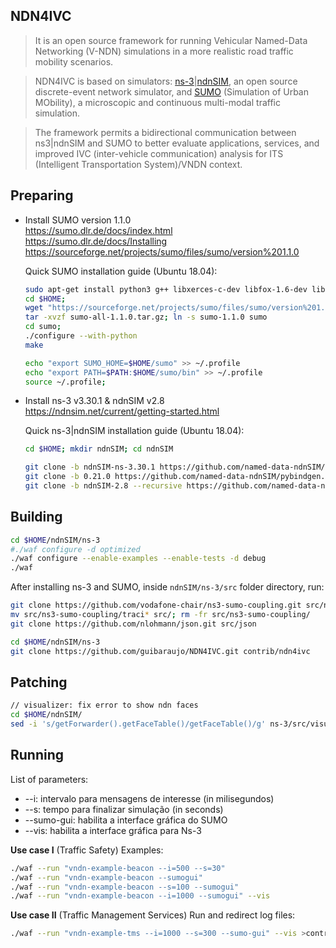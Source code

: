 ## **NDN4IVC**
> It is an open source framework for running Vehicular Named-Data Networking (V-NDN) simulations in a more realistic road traffic mobility scenarios.

> NDN4IVC is based on simulators: [ns-3](https://www.nsnam.org/)|[ndnSIM](https://ndnsim.net), an open source discrete-event network simulator, and [SUMO](https://www.eclipse.org/sumo/) (Simulation of Urban MObility), a microscopic and continuous multi-modal traffic simulation. 

> The framework permits a bidirectional communication between ns3|ndnSIM and SUMO to better evaluate applications, services, and improved IVC (inter-vehicle communication) analysis for ITS (Intelligent Transportation System)/VNDN context.


## **Preparing**
- Install SUMO version 1.1.0\
https://sumo.dlr.de/docs/index.html \
https://sumo.dlr.de/docs/Installing \
https://sourceforge.net/projects/sumo/files/sumo/version%201.1.0


    Quick SUMO installation guide (Ubuntu 18.04):
    ```sh
    sudo apt-get install python3 g++ libxerces-c-dev libfox-1.6-dev libgdal-dev libproj-dev libgl2ps-dev 
    cd $HOME;
    wget "https://sourceforge.net/projects/sumo/files/sumo/version%201.1.0/sumo-all-1.1.0.tar.gz/download" -0 sumo-all-1.1.0.tar.gz
    tar -xvzf sumo-all-1.1.0.tar.gz; ln -s sumo-1.1.0 sumo
    cd sumo; 
    ./configure --with-python
    make

    echo "export SUMO_HOME=$HOME/sumo" >> ~/.profile
    echo "export PATH=$PATH:$HOME/sumo/bin" >> ~/.profile
    source ~/.profile;
    ```
- Install ns-3 v3.30.1 & ndnSIM v2.8\
https://ndnsim.net/current/getting-started.html

    Quick ns-3|ndnSIM installation guide (Ubuntu 18.04):
    ```sh
    cd $HOME; mkdir ndnSIM; cd ndnSIM
    ```
    ```sh
    git clone -b ndnSIM-ns-3.30.1 https://github.com/named-data-ndnSIM/ns-3-dev.git ns-3
    git clone -b 0.21.0 https://github.com/named-data-ndnSIM/pybindgen.git pybindgen
    git clone -b ndnSIM-2.8 --recursive https://github.com/named-data-ndnSIM/ndnSIM ns-3/src/ndnSIM
    ```

## **Building**

```sh
cd $HOME/ndnSIM/ns-3
#./waf configure -d optimized
./waf configure --enable-examples --enable-tests -d debug
./waf 
```

After installing ns-3 and SUMO, inside `ndnSIM/ns-3/src` folder directory, run:

```sh
git clone https://github.com/vodafone-chair/ns3-sumo-coupling.git src/ns3-sumo-coupling
mv src/ns3-sumo-coupling/traci* src/; rm -fr src/ns3-sumo-coupling/
git clone https://github.com/nlohmann/json.git src/json
```

```sh
cd $HOME/ndnSIM/ns-3
git clone https://github.com/guibaraujo/NDN4IVC.git contrib/ndn4ivc
```

## **Patching**
```sh
// visualizer: fix error to show ndn faces
cd $HOME/ndnSIM/
sed -i 's/getForwarder().getFaceTable()/getFaceTable()/g' ns-3/src/visualizer/visualizer/plugins/ndnsim_fib.py
```

## **Running**
List of parameters:
* --i: intervalo para mensagens de interesse (in milisegundos)
* --s: tempo para finalizar simulação (in seconds)
* --sumo-gui: habilita a interface gráfica do SUMO
* --vis: habilita a interface gráfica para Ns-3

**Use case I** (Traffic Safety) 
Examples: 
```sh
./waf --run "vndn-example-beacon --i=500 --s=30"
./waf --run "vndn-example-beacon --sumogui"
./waf --run "vndn-example-beacon --s=100 --sumogui"
./waf --run "vndn-example-beacon --i=1000 --sumogui" --vis
```

**Use case II** (Traffic Management Services) 
Run and redirect log files:
```sh
./waf --run "vndn-example-tms --i=1000 --s=300 --sumo-gui" --vis >contrib/ndn4ivc/results/output_sim.log 2>&1
```
